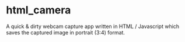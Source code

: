 # html_camera
A quick & dirty webcam capture app written in HTML / Javascript which saves the captured image in portrait (3:4) format.
